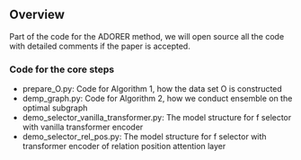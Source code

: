 ## Overview

Part of the code for the ADORER method, we will open source all the code with detailed comments if the paper is
accepted.

### Code for the core steps

- prepare_O.py: Code for Algorithm 1, how the data set O is constructed
- demp_graph.py: Code for Algorithm 2, how we conduct ensemble on the optimal subgraph
- demo_selector_vanilla_transformer.py: The model structure for f selector with vanilla transformer encoder
- demo_selector_rel_pos.py: The model structure for f selector with transformer encoder of relation position attention
  layer
